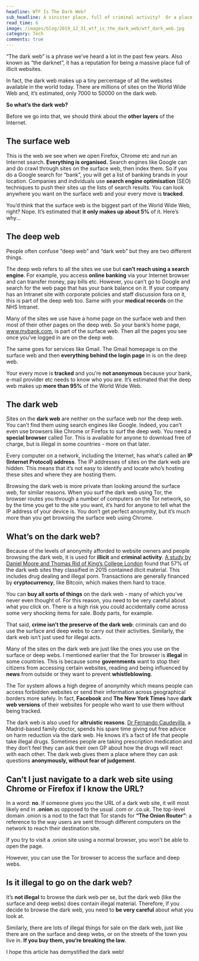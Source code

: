 ```yaml
---
headline: WTF Is The Dark Web?
sub_headline: A sinister place, full of criminal activity?  Or a place where good people do good things?
read_time: 6
image: /images/blog/2019_12_31_wtf_is_the_dark_web/wtf_dark_web.jpg
category: Tech
comments: true
---
```


“The dark web” is a phrase we’ve heard a lot in the past few years.  Also known as “the darknet”, it has a reputation for being a massive place full of illicit websites.

In fact, the dark web makes up a tiny percentage of all the websites available in the world today.  There are millions of sites on the World Wide Web and, it’s estimated, only 7000 to 50000 on the dark web.

**So what’s the dark web?**

Before we go into that, we should think about the **other layers** of the Internet.

## The surface web

This is the web we see when we open Firefox, Chrome etc and run an Internet search.  **Everything is organised.**  Search engines like Google can and do crawl through sites on the surface web, then index them.  So if you do a Google search for “bank”, you will get a list of banking brands in your location.  Companies and individuals use **search engine optimisation** (SEO) techniques to push their sites up the lists of search results.  You can look anywhere you want on the surface web and your every move is **tracked**.

You’d think that the surface web is the biggest part of the World Wide Web, right?  Nope.  It’s estimated that **it only makes up about 5%** of it.  Here’s why...

## The deep web

People often confuse “deep web” and “dark web” but they are two different things.

The deep web refers to all the sites we use but **can’t reach using a search engine**.  For example, you access **online banking** via your Internet browser and can transfer money, pay bills etc.  However, you can’t go to Google and search for the web page that has your bank balance on it.  If your company has an Intranet site with corporate policies and staff discussion fora on it, this is part of the deep web too.  Same with your **medical records** on the NHS Intranet.

Many of the sites we use have a home page on the surface web and then most of their other pages on the deep web.  So your bank’s home page, www.mybank.com, is part of the surface web.  Then all the pages you see once you’ve logged in are on the deep web.

The same goes for services like Gmail.  The Gmail homepage is on the surface web and then **everything behind the login page** in is on the deep web.

Your every move is **tracked** and you’re **not anonymous** because your bank, e-mail provider etc needs to know who you are.  It’s estimated that the deep web makes up **more than 95%** of the World Wide Web.

## The dark web

Sites on the **dark web** are neither on the surface web nor the deep web.  You can’t find them using search engines like Google.  Indeed, you can’t even use browsers like Chrome or Firefox to surf the deep web.  You need a **special browser** called Tor.  This is available for anyone to download free of charge, but is illegal in some countries - more on that later.

Every computer on a network, including the Internet, has what’s called an **IP (Internet Protocol) address**.  The IP addresses of sites on the dark web are hidden.  This means that it’s not easy to identify and locate who’s hosting these sites and where they are hosting them.

Browsing the dark web is more private than looking around the surface web, for similar reasons.  When you surf the dark web using Tor, the browser routes you through a number of computers on the Tor network, so by the time you get to the site you want, it’s hard for anyone to tell what the IP address of your device is.  You don’t get perfect anonymity, but it’s much more than you get browsing the surface web using Chrome.

## What’s on the dark web?

Because of the levels of anonymity afforded to website owners and people browsing the dark web, it is used for **illicit** and **criminal activity**.  [A study by Daniel Moore and Thomas Rid of King’s College London](https://www.tandfonline.com/doi/full/10.1080/00396338.2016.1142085) found that 57% of the dark web sites they classified in 2015 contained illicit material.  This includes drug dealing and illegal porn.  Transactions are generally financed by **cryptocurrency**, like Bitcoin, which makes them hard to trace.

You can **buy all sorts of things** on the dark web - many of which you’ve never even thought of.  For this reason, you need to be very careful about what you click on.  There is a high risk you could accidentally come across some very shocking items for sale.  Body parts, for example.

That said, **crime isn’t the preserve of the dark web**: criminals can and do use the surface and deep webs to carry out their activities.  Similarly, the dark web isn’t just used for illegal acts. 

Many of the sites on the dark web are just like the ones you use on the surface or deep webs.  I mentioned earlier that the Tor browser is **illegal** in some countries.  This is because some **governments** want to stop their citizens from accessing certain websites, reading and being influenced by **news** from outside or they want to prevent **whistleblowing**.

The Tor system allows a high degree of anonymity which means people can access forbidden websites or send their information across geographical borders more safely.  In fact, **Facebook** and **The New York Times** have **dark web versions** of their websites for people who want to use them without being tracked.

The dark web is also used for **altruistic reasons**.  [Dr Fernando Caudevilla](https://www.vice.com/en_us/article/ypwxwj/doctorx-is-the-darknets-most-reliable-drug-counselor), a Madrid-based family doctor, spends his spare time giving out free advice on harm reduction via the dark web.  He knows it’s a fact of life that people take illegal drugs.  Sometimes people are taking prescription medication and they don’t feel they can ask their own GP about how the drugs will react with each other.  The dark web gives them a place where they can ask questions **anonymously, without fear of judgement**.

## Can’t I just navigate to a dark web site using Chrome or Firefox if I know the URL?

In a word: **no**.  If someone gives you the URL of a dark web site, it will most likely end in **.onion** as opposed to the usual .com or .co.uk.  The top-level domain .onion is a nod to the fact that Tor stands for **“The Onion Router”**: a reference to the way users are sent through different computers on the network to reach their destination site.

If you try to visit a .onion site using a normal browser, you won’t be able to open the page.

However, you can use the Tor browser to access the surface and deep webs.

## Is it illegal to go on the dark web?

It’s **not illegal** to browse the dark web per se, but the dark web (like the surface and deep webs) does contain illegal material.  Therefore, if you decide to browse the dark web, you need to **be very careful** about what you look at.

Similarly, there are lots of illegal things for sale on the dark web, just like there are on the surface and deep webs, or on the streets of the town you live in.  **If you buy them, you’re breaking the law.**

I hope this article has demystified the dark web!
